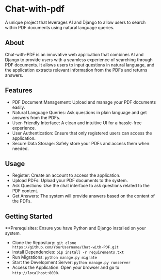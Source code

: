 # Chat-with-pdf

A unique project that leverages AI and Django to allow users to search within PDF documents using natural language queries. 

## About
Chat-with-PDF is an innovative web application that combines AI and Django to provide users with a seamless experience of searching through PDF documents. It allows users to input questions in natural language, and the application extracts relevant information from the PDFs and returns answers.

## Features
- PDF Document Management: Upload and manage your PDF documents easily.
- Natural Language Queries: Ask questions in plain language and get answers from the PDFs.
- User-Friendly Interface: A clean and intuitive UI for a hassle-free experience.
- User Authentication: Ensure that only registered users can access the application.
- Secure Data Storage: Safely store your PDFs and access them when needed.


## Usage
- Register: Create an account to access the application.
- Upload PDFs: Upload your PDF documents to the system.
- Ask Questions: Use the chat interface to ask questions related to the PDF content.
- Get Answers: The system will provide answers based on the content of the PDFs.


## Getting Started
**Prerequisites: Ensure you have Python and Django installed on your system.
- Clone the Repository: `git clone https://github.com/YourUsername/Chat-with-PDF.git`
- Install Dependencies: `pip install -r requirements.txt`
- Run Migrations: `python manage.py migrate`
- Start the Development Server: `python manage.py runserver`
- Access the Application: Open your browser and go to `http://localhost:8000`.
